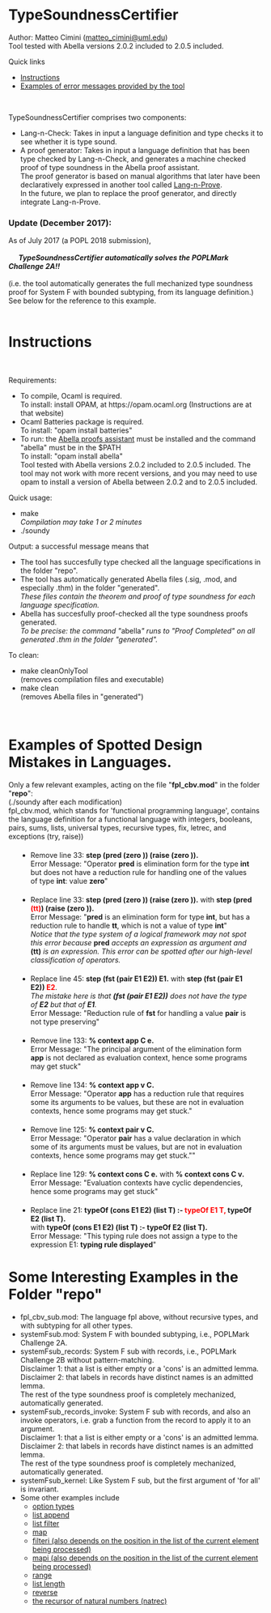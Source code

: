 # TypeSoundnessCertifier

Author: Matteo Cimini (matteo_cimini@uml.edu)
	<br />
Tool tested with Abella versions 2.0.2 included to 2.0.5 included.

Quick links 
<ul>
<li> <a href="#instructions">Instructions</a>
<li> <a href="#examples">Examples of error messages provided by the tool</a>
</ul>

<br /> 

TypeSoundnessCertifier comprises two components:
<ul>
<li> Lang-n-Check: Takes in input a language definition and type checks it to see whether it is type sound. 
<li> A proof generator: Takes in input a language definition that has been type checked by Lang-n-Check, and generates a machine checked proof of type soundness in the Abella proof assistant. 
	<br /> The proof generator is based on manual algorithms that later have been declaratively expressed in another tool called <a href="https://github.com/mcimini/lang-n-prove">Lang-n-Prove</a>. 
	<br /> In the future, we plan to replace the proof generator, and directly integrate Lang-n-Prove. 
</ul>


### Update (December 2017): <br />
As of July 2017 (a POPL 2018 submission), 
<br />
<br /> &nbsp;&nbsp;&nbsp;&nbsp;&nbsp;**_TypeSoundnessCertifier automatically solves the POPLMark Challenge 2A!!_**
<br /><br />(i.e. the tool automatically generates the full mechanized type soundness proof for System F with bounded subtyping, from its language definition.) 
<br />See below for the reference to this example.   
<br />

# <a name="instructions"></a>Instructions 
<br />

Requirements: 
<br />
<ul>
<li> To compile, Ocaml is required.
<br />
	 To install: install OPAM, at https://opam.ocaml.org (Instructions are at that website)
<li> Ocaml Batteries package is required. 
<br />
	 To install: "opam install batteries"
<li> To run:  the <a href="http://abella-prover.org">Abella proofs assistant</a> must be installed and the command "abella" must be in the $PATH 
<br />
	 To install: "opam install abella" 
<br />
	 Tool tested with Abella versions 2.0.2 included to 2.0.5 included. The tool may not work with more recent versions, and you may need to use opam to install a version of Abella between 2.0.2 and to 2.0.5 included. 
</ul>

Quick usage: 
<br />
<ul>
<li> make 
	<br /> <i> Compilation may take 1 or 2 minutes </i> 
<li> ./soundy 
</ul>
Output: a successful message means that <br />
<ul>
<li> The tool has succesfully type checked all the language specifications in the folder "repo". 
<li> The tool has automatically generated Abella files (.sig, .mod, and especially .thm) in the folder "generated". 
       <br/><i>These files contain the theorem and proof of type soundness for each language specification. </i> 
<li> Abella has succesfully proof-checked all the type soundness proofs generated. 
       <br/><i>To be precise: the command "</i>abella<i>" runs to "Proof Completed" on all generated .thm in the folder "generated". </i> 
	   <br />
</ul>

To clean: <br />
<ul>
<li> make cleanOnlyTool 
	<br /> (removes compilation files and executable) 
<li> make clean 
	<br />  (removes Abella files in "generated") 
</ul>
<br />

# <a name="examples"></a>Examples of Spotted Design Mistakes in Languages. 

Only a few relevant examples, acting on the file "<strong>fpl_cbv.mod</strong>" in the folder "<strong>repo</strong>": 
<br />(./soundy after each modification)
<br />fpl_cbv.mod, which stands for 'functional programming language', contains the language definition for a functional language with integers, booleans, pairs, sums, lists, universal types, recursive types, fix, letrec, and exceptions (try, raise))
<ul>
	<li style="margin: 20px;"> Remove line 33: <strong> step (pred (zero )) (raise (zero )).</strong>
	<br /> Error Message: "Operator <strong>pred</strong> is elimination form for the type <strong>int</strong> but does not have a reduction rule for handling one of the values of type <strong>int</strong>: value <strong>zero</strong>"
<li style="margin: 20px;">  Replace line 33: <strong> step (pred (zero )) (raise (zero )).</strong>  with <strong> step (pred <strong style="color:red;">(tt)</strong>) (raise (zero )).</strong>	 
	<br /> Error Message: "<strong>pred</strong> is an elimination form for type <strong>int</strong>, but has a reduction rule to handle <strong>tt</strong>, which is not a value of type <strong>int</strong>"
	<br /> <i>Notice that the type system of a logical framework may not spot this error because </i><strong>pred</strong><i> accepts an expression as argument and </i><strong>(tt)</strong><i> is an expression. This error can be spotted after our high-level classification of operators.</i>
	<br />
<li style="margin: 20px;">  Replace line 45: <strong> step (fst (pair E1 E2)) E1.</strong>  with <strong> step (fst (pair E1 E2)) <strong style="color:red;"> E2</strong></strong>. 
	<br /> <i>The mistake here is that <strong>(fst (pair E1 E2))</strong> does not have the type of <strong>E2</strong> but that of <strong>E1</strong>.</i>
	<br /> Error Message: "Reduction rule of <strong>fst</strong> for handling a value <strong>pair</strong> is not type preserving"
	<br />
<li style="margin: 20px;">  Remove line 133: <strong> % context app C e.</strong>
	<br /> Error Message: "The principal argument of the elimination form <strong>app</strong> is not declared as evaluation context, hence some programs may get stuck"
	<br />
<li style="margin: 20px;">  Remove line 134: <strong> % context app v C.</strong>
	<br /> Error Message: "Operator <strong>app</strong> has a reduction rule that requires some its arguments to be values, but these are not in evaluation contexts, hence some programs may get stuck."
	<br />
<li style="margin: 20px;">  Remove line 125: <strong> % context pair v C.</strong>
	<br /> Error Message: "Operator <strong>pair</strong> has a value declaration in which some of its arguments must be values, but are not in evaluation contexts, hence some programs may get stuck.""
	<br />
<li style="margin: 20px;">  Replace line 129: <strong> % context cons C e.</strong> with <strong> % context cons C v.</strong>
	<br /> Error Message: "Evaluation contexts have cyclic dependencies, hence some programs may get stuck"
	<br />
<li style="margin: 20px;">  Replace line 21: <strong> typeOf (cons E1 E2) (list T) :- <strong style="color:red;">typeOf E1 T,</strong> typeOf E2 (list T).</strong> 
	<br /> with <strong >typeOf (cons E1 E2) (list T) :- typeOf E2 (list T).</strong>
	<br /> Error Message: "This typing rule does not assign a type to the expression E1: <strong>typing rule displayed</strong>"
	
</ul>

# Some Interesting Examples  in the Folder "repo"<br />
<ul> 
<li> fpl_cbv_sub.mod: The language fpl above, without recursive types, and with subtyping for all other types. 
<li> systemFsub.mod: System F with bounded subtyping, i.e., POPLMark Challenge 2A. 
<li> systemFsub_records: System F sub with records, i.e., POPLMark Challenge 2B without pattern-matching. 
	  <br />Disclaimer 1: that a list is either empty or a 'cons' is an admitted lemma. 
	  <br />Disclaimer 2: that labels in records have distinct names is an admitted lemma. 
	  <br />The rest of the type soundness proof is completely mechanized, automatically generated. 
<li> systemFsub_records_invoke: System F sub with records, and also an invoke operators, i.e. grab a function from the record to apply it to an argument. 
	  <br />Disclaimer 1: that a list is either empty or a 'cons' is an admitted lemma. 
	  <br />Disclaimer 2: that labels in records have distinct names is an admitted lemma. 
	  <br />The rest of the type soundness proof is completely mechanized, automatically generated. 
<li> systemFsub_kernel: Like System F sub, but the first argument of 'for all' is invariant.
<li> Some other examples include 
<ul> 
<li> <a href="https://github.com/mcimini/TypeSoundnessCertifier/tree/master/Comp5310_teaching_version/repo/stlc_option.lan">option types</a>
<li> <a href="https://github.com/mcimini/TypeSoundnessCertifier/tree/master/Comp5310_teaching_version/repo/stlc_lists_append.lan">list append</a>
<li> <a href="https://github.com/mcimini/TypeSoundnessCertifier/tree/master/Comp5310_teaching_version/repo/stlc_lists_filter.lan">list filter</a>
<li> <a href="https://github.com/mcimini/TypeSoundnessCertifier/tree/master/Comp5310_teaching_version/repo/stlc_lists_map.lan">map</a>
<li> <a href="https://github.com/mcimini/TypeSoundnessCertifier/tree/master/Comp5310_teaching_version/repo/stlc_lists_filteri.lan">filteri (also depends on the position in the list of the current element being processed)</a>
<li> <a href="https://github.com/mcimini/TypeSoundnessCertifier/tree/master/Comp5310_teaching_version/repo/stlc_lists_mapi.lan">mapi (also depends on the position in the list of the current element being processed)</a>
<li> <a href="https://github.com/mcimini/TypeSoundnessCertifier/tree/master/Comp5310_teaching_version/repo/stlc_lists_range.lan">range</a>
<li> <a href="https://github.com/mcimini/TypeSoundnessCertifier/tree/master/Comp5310_teaching_version/repo/stlc_lists_length.lan">list length</a>
<li> <a href="https://github.com/mcimini/TypeSoundnessCertifier/tree/master/Comp5310_teaching_version/repo/stlc_lists_reverse.lan">reverse</a>
<li> <a href="https://github.com/mcimini/TypeSoundnessCertifier/tree/master/Comp5310_teaching_version/repo/stlc_natural_recursor.lan">the recursor of natural numbers (natrec)</a>
</ul> 
</ul> 

